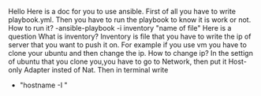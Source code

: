 Hello 
Here is a doc for you to use ansible. 
First of all you have to write playbook.yml.
Then you have to run the playbook to know it is work or not.
How to run it?
-ansible-playbook -i inventory "name of file"
Here is a question What is inventory?
Inventory is file that you have to write the ip of server that you want to push it on.
For example if you use vm you have to clone your ubuntu and then change the ip.
How to change ip?
In the settign of ubuntu that you clone you,you have to go to Network, then put it Host-only Adapter insted of Nat.
Then in terminal write 
- "hostname -I " 
